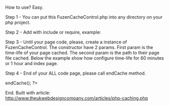 How to use?
Easy.

Step 1 - You can put this FuzenCacheControl.php into any directory on your php project.

Step 2 - Add with include or require, example:
<?php
require_once ("engine/util/FuzenCacheControl.php");
?>

Step 3 - Until your page code, please, create a instance of FuzenCacheControl. The constructor have 2 params. First param is the time-life of your page cached.
The second param is the path to their page file cached. Below the example show how configure time-life for 60 minutes or 1 hour and index page.
<?php
require_once ("engine/util/FuzenCacheControl.php");
$fuzenCacheControl = new FuzenCacheControl(60, "cache/index.html");
?>

Step 4 - End of your ALL code page, please call endCache method.
<?php
$fuzenCacheControl->endCache();
?>

End.
Built with article: http://www.theukwebdesigncompany.com/articles/php-caching.php